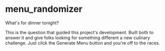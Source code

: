 # menu_randomizer

What's for dinner tonight?

This is the question that guided this project's development. Built both to answer it and give folks looking for something different a new culinary challenge. Just click the Generate Menu button and you're off to the races.
